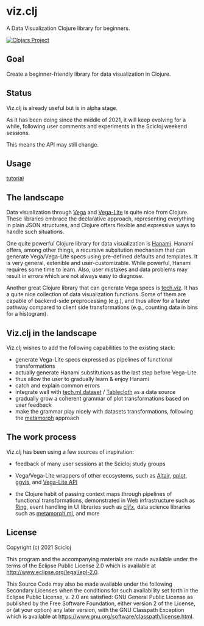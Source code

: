 # viz.clj

A Data Visualization Clojure library for beginners.

[![Clojars Project](https://img.shields.io/clojars/v/org.scicloj/viz.clj.svg)](https://clojars.org/org.scicloj/viz.clj)

## Goal

Create a beginner-friendly library for data visualization in Clojure.

## Status

Viz.clj is already useful but is in alpha stage.

As it has been doing since the middle of 2021, it will keep evolving for a while, following user comments and experiments in the Scicloj weekend sessions.

This means the API may still change.

## Usage

[tutorial](https://scicloj.github.io/viz.clj/)

## The landscape

Data visualization through [Vega](https://vega.github.io/vega/) and [Vega-Lite](https://vega.github.io/vega-lite/) is quite nice from Clojure. These libraries embrace the declarative approach, representing everything in plain JSON structures, and Clojure offers flexible and expressive ways to handle such situations.

One quite powerful Clojure library for data visualization is [Hanami](github.com/jsa-aerial/hanami). Hanami offers, among other things, a recursive subsitution mechanism that can generate Vega/Vega-Lite specs using pre-defined defaults and templates. It is very general, extenible and user-customizable. While powerful, Hanami requires some time to learn. Also, user mistakes and data problems may result in errors which are not always easy to diagnose.

Another great Clojure library that can generate Vega specs is [tech.viz](https://github.com/techascent/tech.viz). It has a quite nice collection of data visualization functions. Some of them are capable of backend-side preprocessing (e.g.), and thus allow for a faster pathway compared to client side transformations (e.g., counting data in bins for a histogram).

## Viz.clj in the landscape

Viz.clj wishes to add the following capabilities to the existing stack:
* generate Vega-Lite specs expressed as pipelines of functional transformations
* actually generate Hanami substitutions as the last step before Vega-Lite
* thus allow the user to gradually learn & enjoy Hanami
* catch and explain common errors
* integrate well with [tech.ml.dataset](https://github.com/techascent/tech.ml.dataset) / [Tablecloth](https://scicloj.github.io/tablecloth/index.html) as a data source
* gradually grow a coherent grammar of plot transformations based on user feedback
* make the grammar play nicely with datasets transformations, following the [metamorph](https://github.com/scicloj/metamorph) approach

## The work process

Viz.clj has been using a few sources of inspiration:

* feedback of many user sessions at the Scicloj study groups

* Vega/Vega-Lite wrappers of other ecosystems, such as [Altair](https://altair-viz.github.io/), [qplot](https://ggplot2.tidyverse.org/reference/qplot.html), [ggvis](https://ggvis.rstudio.com/), and [Vega-Lite API](https://vega.github.io/vega-lite-api/)

* the Clojure habit of passing context maps through pipelines of functional transformations, demonstrated in Web infrastructure such as [Ring](https://github.com/ring-clojure/ring), event handling in UI libraries such as [cljfx](https://github.com/cljfx/cljfx), data science libraries such as [metamorph.ml](https://github.com/scicloj/metamorph.ml), and more


## License

Copyright (c) 2021 Scicloj

This program and the accompanying materials are made available under the terms of the Eclipse Public License 2.0 which is available at http://www.eclipse.org/legal/epl-2.0.

This Source Code may also be made available under the following Secondary Licenses when the conditions for such availability set forth in the Eclipse Public License, v. 2.0 are satisfied: GNU General Public License as published by the Free Software Foundation, either version 2 of the License, or (at your option) any later version, with the GNU Classpath Exception which is available at https://www.gnu.org/software/classpath/license.html.
